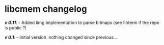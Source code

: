 # libcmem changelog

***v 0.11***: 
    - Added limg implementation to parse bitmaps (see libterm if the repo is public ?)

***v 0.1***: 
    - initial version. nothing changed since previous...
